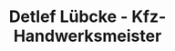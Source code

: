 ---
title: "Detlef Lübcke - Kfz-Handwerksmeister"
url: /schwerin/detlef-luebcke-kfz-handwerksmeister/
shop: Autowerkstatt
---